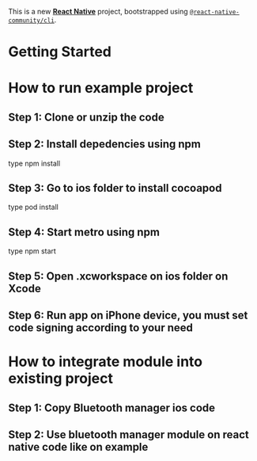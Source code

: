 This is a new [**React Native**](https://reactnative.dev) project, bootstrapped using [`@react-native-community/cli`](https://github.com/react-native-community/cli).

# Getting Started
# How to run example project

## Step 1: Clone or unzip the code
## Step 2: Install depedencies using npm
type npm install
## Step 3: Go to ios folder to install cocoapod
type pod install
## Step 4: Start metro using npm
type npm start
## Step 5: Open .xcworkspace on ios folder on Xcode
## Step 6: Run app on iPhone device, you must set code signing according to your need

# How to integrate module into existing project
## Step 1: Copy Bluetooth manager ios code
## Step 2: Use bluetooth manager module on react native code like on example
 

 



